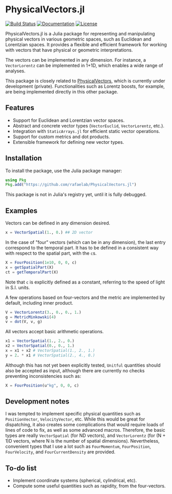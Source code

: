 # PhysicalVectors.jl


[![Build Status](https://github.com/rafaelab/PhysicalVectors.jl/actions/workflows/CI.yml/badge.svg)](https://github.com/rafaelab/PhysicalVectors.jl/actions)
[![Documentation](https://img.shields.io/badge/docs-stable-blue.svg)](https://rafaelab.github.io/PhysicalVectors.jl/stable)
[![License](https://img.shields.io/badge/license-MIT-green.svg)](LICENSE)


PhysicalVectors.jl is a Julia package for representing and manipulating physical vectors in various geometric spaces, such as Euclidean and Lorentzian spaces. 
It provides a flexible and efficient framework for working with vectors that have physical or geometric interpretations.

The vectors can be implemented in any dimension. 
For instance, a `VectorLorentz` can be implemented in 1+1D, which enables a wide range of analyses.

This package is closely related to [PhysicalVectors](https://github.com/rafaelab/PhysicalVectors.jl), which is currently under development (private).
Functionalities such as Lorentz boosts, for example, are being implemented directly in this other package.


## Features

- Support for Euclidean and Lorentzian vector spaces.
- Abstract and concrete vector types (`VectorEuclid`, `VectorLorentz`, etc.).
- Integration with `StaticArrays.jl` for efficient static vector operations.
- Support for custom metrics and dot products.
- Extensible framework for defining new vector types.


## Installation

To install the package, use the Julia package manager:
 ```julia
using Pkg
Pkg.add("https://github.com/rafaelab/PhysicalVectors.jl")
```

This package is not in Julia's registry yet, until it is fully debugged.


## Examples

Vectors can be defined in any dimension desired.
```julia
x = VectorSpatial(1., 0.) ## 2D vector
```

In the case of "four" vectors (which can be in any dimension), the last entry correspond to the temporal part.
It has to be defined in a consistent way with respect to the spatial part, with the `c`s.
```julia
X = FourPosition(1e10, 0, 0, c)
x = getSpatialPart(X)
ct = getTemporalPart(X)
```
Note that `c` is explicitly defined as a constant, referring to the speed of light in S.I. units.

A few operations based on four-vectors and the metric are implemented by default, including inner product.
```julia
V = VectorLorentz(3., 0., 0., 1.)
g = MetricMinkowski(4)
v = dot(V, v, g)
```

All vectors accept basic arithmetic operations.
```julia
x1 = VectorSpatial(1., 2., 0.)
x2 = VectorSpatial(0., 0., 1.)
x = x1 + x2 # VectorSpatial(1., 2., 1.)
y = 2. * x1 # VectorSpatial(2., 4., 0.)
```


Although this has not yet been explicitly tested, `Unitful` quantities should also be accepted as input, although there are currently no checks preventing inconsistencies such as:
```julia
X = FourPosition(u"kg", 0, 0, c)
```



## Development notes

I was tempted to implement specific physical quantities such as `PositionVector`, `VelocityVector`, etc.
While this would be great for dispatching, it also creates some complications that would require loads of lines of code to fix, as well as some advanced macros.
Therefore, the basic types are really `VectorSpatial` (for ND vectors), and `VectorLorentz` (for (N + 1)D vectors, where N is the number of spatial dimensions).
Nevertheless, convenient types that I use a lot such as `FourMomentum`, `FourPosition`, `FourVelocity`, and `FourCurrentDensity` are provided.


## To-do list

- Implement coordinate systems (spherical, cylindrical, etc).
- Compute some useful quantities such as rapidity, from the four-vectors. 

